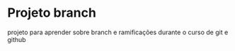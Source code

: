 # Projeto branch
 projeto para aprender sobre branch e ramificações durante o curso de git e github
